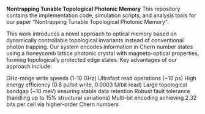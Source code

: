 **Nontrapping Tunable Topological Photonic Memory**
This repository contains the implementation code, simulation scripts, and analysis tools for our paper "Nontrapping Tunable Topological Photonic Memory".

This work introduces a novel approach to optical memory based on dynamically controllable topological invariants instead of conventional photon trapping. Our system encodes information in Chern number states using a honeycomb lattice photonic crystal with magneto-optical properties, forming topologically protected edge states.
Key advantages of our approach include:

GHz-range write speeds (1-10 GHz)
Ultrafast read operations (~10 ps)
High energy efficiency (0.8 pJ/bit write, 0.0003 fJ/bit read)
Large topological bandgap (~10 meV) ensuring stable data retention
Robust fault tolerance (handling up to 15% structural variations)
Multi-bit encoding achieving 2.32 bits per cell via higher-order Chern numbers
